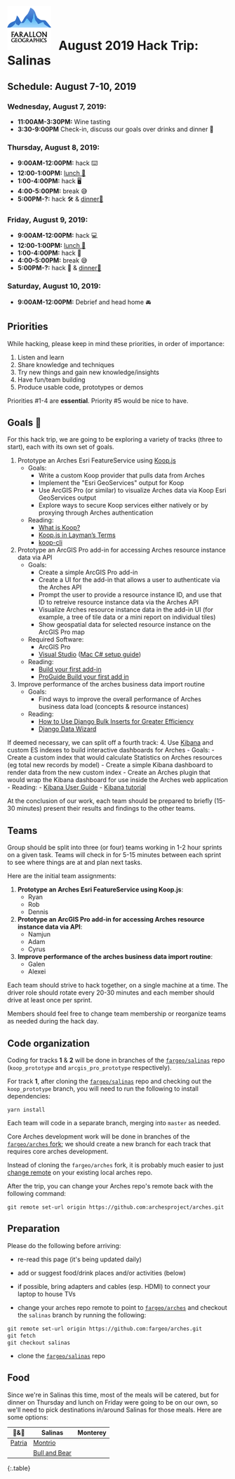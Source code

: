 # <img src="img/fargeo.png" style="width: 100px; margin-right:10px;"/> August 2019 Hack Trip: Salinas

## Schedule: August 7-10, 2019

### Wednesday, August 7, 2019:
- **11:00AM-3:30PM:** Wine tasting
- **3:30-9:00PM** Check-in, discuss our goals over drinks and dinner 🍺

### Thursday, August 8, 2019:
- **9:00AM-12:00PM:** hack ⌨️
- **12:00-1:00PM:** [lunch 🍴](#food)
- **1:00-4:00PM:** hack 🖥
- **4:00-5:00PM:** break 😅
- **5:00PM-?:** hack 🛠 & [dinner🍴](#food)

### Friday, August 9, 2019:
- **9:00AM-12:00PM:** hack 💻
- **12:00-1:00PM:** [lunch 🍴](#food)
- **1:00-4:00PM:** hack 📱
- **4:00-5:00PM:** break 😅
- **5:00PM-?:** hack 🤘 & [dinner🍴](#food)

### Saturday, August 10, 2019:
- **9:00AM-12:00PM:** Debrief and head home 🚘

## Priorities

While hacking, please keep in mind these priorities, in order of importance:

1. Listen and learn
2. Share knowledge and techniques
3. Try new things and gain new knowledge/insights
4. Have fun/team building
5. Produce usable code, prototypes or demos

Priorities #1-4 are **essential**.  Priority #5 would be nice to have.

## Goals 💯

For this hack trip, we are going to be exploring a variety of tracks (three to start), each with its own set of goals.
1. Prototype an Arches Esri FeatureService using [Koop.js](https://koopjs.github.io/)
    - Goals:
        - Write a custom Koop provider that pulls data from Arches
        - Implement the "Esri GeoServices" output for Koop
        - Use ArcGIS Pro (or similar) to visualize Arches data via Koop Esri GeoServices output
        - Explore ways to secure Koop services either natively or by proxying through Arches authentication
    - Reading:
        - [What is Koop?](https://koopjs.github.io/docs/basics/what-is-koop)
        - [Koop.js in Layman’s Terms](https://medium.com/@lusisuwandi/koop-js-in-laymans-terms-15549599ae7)
        - [koop-cli](https://github.com/koopjs/koop-cli)
2. Prototype an ArcGIS Pro add-in for accessing Arches resource instance data via API
    - Goals:
        - Create a simple ArcGIS Pro add-in
        - Create a UI for the add-in that allows a user to authenticate via the Arches API
        - Prompt the user to provide a resource instance ID, and use that ID to retreive resource instance data via the Arches API
        - Visualize Arches resource instance data in the add-in UI (for example, a tree of tile data or a mini report on individual tiles)
        - Show geospatial data for selected resource instance on the ArcGIS Pro map
    - Required Software:
        - ArcGIS Pro
        - [Visual Studio](https://visualstudio.microsoft.com/) ([Mac C# setup guide](https://www.youtube.com/watch?v=71i5C0l4POw))
    - Reading:
        - [Build your first add-in](https://developers.arcgis.com/labs/pro/build-your-first-add-in/)
        - [ProGuide Build your first add in](https://github.com/Esri/arcgis-pro-sdk/wiki/ProGuide-Build-your-first-add-in)
3. Improve performance of the arches business data import routine
    - Goals:
        - Find ways to improve the overall performance of Arches business data load (concepts & resource instances)
    - Reading:
        - [How to Use Django Bulk Inserts for Greater Efficiency](https://www.caktusgroup.com/blog/2019/01/09/django-bulk-inserts/)
        - [Django Data Wizard](https://github.com/wq/django-data-wizard)

If deemed necessary, we can split off a fourth track:
4. Use [Kibana](https://www.elastic.co/products/kibana) and custom ES indexes to build interactive dashboards for Arches
    - Goals:
        - Create a custom index that would calculate Statistics on Arches resources (eg total new records by model)
        - Create a simple Kibana dashboard to render data from the new custom index
        - Create an Arches plugin that would wrap the Kibana dashboard for use inside the Arches web application
    - Reading:
        - [Kibana User Guide](https://www.elastic.co/guide/en/kibana/6.7/introduction.html)
        - [Kibana tutorial](https://logz.io/blog/kibana-tutorial/)

At the conclusion of our work, each team should be prepared to briefly (15-30 minutes) present their results and findings to the other teams.

## Teams

Group should be split into three (or four) teams working in 1-2 hour sprints on a given task. Teams will check in for 5-15 minutes between each sprint to see where things are at and plan next tasks.

Here are the initial team assignments:

1. **Prototype an Arches Esri FeatureService using Koop.js**:
    - Ryan
    - Rob
    - Dennis
2. **Prototype an ArcGIS Pro add-in for accessing Arches resource instance data via API**:
    - Namjun
    - Adam
    - Cyrus
3. **Improve performance of the arches business data import routine**:
    - Galen
    - Alexei

Each team should strive to hack together, on a single machine at a time.  The driver role should rotate every 20-30 minutes and each member should drive at least once per sprint.

Members should feel free to change team membership or reorganize teams as needed during the hack day.

## Code organization

Coding for tracks **1** & **2** will be done in branches of the [`fargeo/salinas`](https://github.com/fargeo/salinas) repo (`koop_prototype` and `arcgis_pro_prototype` respectively).

For track **1**, after cloning the [`fargeo/salinas`](https://github.com/fargeo/salinas) repo and checking out the `koop_prototype` branch, you will need to run the following to install dependencies:
```
yarn install
```

Each team will code in a separate branch, merging into `master` as needed.

Core Arches development work will be done in branches of the [`fargeo/arches` fork](https://github.com/fargeo/arches); we should create a new branch for each track that requires core arches development.

Instead of cloning the `fargeo/arches` fork, it is probably much easier to just [change remote](#preparation) on your existing local arches repo.

After the trip, you can change your Arches repo's remote back with the following command:
```
git remote set-url origin https://github.com:archesproject/arches.git
```

## Preparation

Please do the following before arriving:

- re-read this page (it's being updated daily)
- add or suggest food/drink places and/or activities (below)
- if possible, bring adapters and cables (esp. HDMI) to connect your laptop to house TVs

- change your arches repo remote to point to [`fargeo/arches`](https://github.com/fargeo/arches) and checkout the `salinas` branch by running the following:
```
git remote set-url origin https://github.com:fargeo/arches.git
git fetch
git checkout salinas
```

- clone the [`fargeo/salinas`](https://github.com/fargeo/salinas) repo


## Food

Since we're in Salinas this time, most of the meals will be catered, but for dinner on Thursday and lunch on Friday were going to be on our own, so we'll need to pick destinations in/around Salinas for those meals.  Here are some options:

🍴&🍻 | **Salinas** | **Monterey** 
--- | --- | --- 
 | [Patria](https://www.yelp.com/biz/patria-salinas) | [Montrio](https://www.montrio.com/menu/)
 |  | [Bull and Bear](https://bullandbearca.com/)
{:.table}

